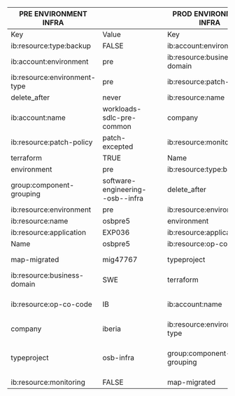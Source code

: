| PRE ENVIRONMENT INFRA        |                                  |   |   | PROD ENVIRONMENT INFRA       |                                      |
|------------------------------|----------------------------------|---|---|------------------------------|--------------------------------------|
| Key                          | Value                            |   |   | Key                          | Value                                |
| ib:resource:type:backup      | FALSE                            |   |   | ib:account:environment       | prod                                 |
| ib:account:environment       | pre                              |   |   | ib:resource:business-domain  | SWE                                  |
| ib:resource:environment-type | pre                              |   |   | ib:resource:patch-policy     | patch-excepted                       |
| delete_after                 | never                            |   |   | ib:resource:name             | osbprod5                             |
| ib:account:name              | workloads-sdlc-pre-common        |   |   | company                      | iberia                               |
| ib:resource:patch-policy     | patch-excepted                   |   |   | ib:resource:monitoring       | FALSE                                |
| terraform                    | TRUE                             |   |   | Name                         | osbprod5                             |
| environment                  | pre                              |   |   | ib:resource:type:backup      | FALSE                                |
| group:component-grouping     | software-engineering--osb--infra |   |   | delete_after                 | never                                |
| ib:resource:environment      | pre                              |   |   | ib:resource:environment      | prod                                 |
| ib:resource:name             | osbpre5                          |   |   | environment                  | prod                                 |
| ib:resource:application      | EXP036                           |   |   | ib:resource:application      | EXP036                               |
| Name                         | osbpre5                          |   |   | ib:resource:op-co-code       | ib                                   |
| map-migrated                 | mig47767                         |   |   | typeproject                  | osb-prod-infra                       |
| ib:resource:business-domain  | SWE                              |   |   | terraform                    | TRUE                                 |
| ib:resource:op-co-code       | IB                               |   |   | ib:account:name              | workloads-prod-common                |
| company                      | iberia                           |   |   | ib:resource:environment-type | prod                                 |
| typeproject                  | osb-infra                        |   |   | group:component-grouping     | software-engineering--osb-prod-infra |
| ib:resource:monitoring       | FALSE                            |   |   | map-migrated                 | mig47767                             |
